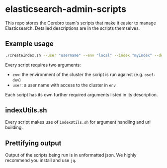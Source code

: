 # elasticsearch-admin-scripts

This repo stores the Cerebro team's scripts that make it easier to manage Elasticsearch. Detailed descriptions are in the scripts themselves.

## Example usage
```bash
./createIndex.sh --user "username" --env "local" --index "myIndex" --docMappingFile "document_mapping.json"
```

Every script requires two arguments:
* `env`: the environment of the cluster the script is run against (e.g. `oscf-dev`)
* `user`: a user name with access to the cluster in `env`

Each script has its own further required arguments listed in its description.

## indexUtils.sh
Every script makes use of `indexUtils.sh` for argument handling and url building.

## Prettifying output
Output of the scripts being run is in unformatted json. We highly recommend you install and use `jq`.

